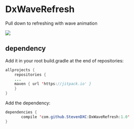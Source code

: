 # DxWaveRefresh
Pull down to refreshing with wave animation

[![](https://jitpack.io/v/StevenDXC/DxWaveRefresh.svg)](https://jitpack.io/#StevenDXC/DxWaveRefresh)

dependency
---


Add it in your root build.gradle at the end of repositories:

```java
allprojects {
    repositories {
	...
	maven { url 'https://jitpack.io' }
    }
}
```

Add the dependency:

```java
dependencies {
	   compile 'com.github.StevenDXC:DxWaveRefresh:1.0'
}
```
  
  
